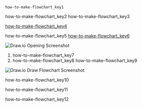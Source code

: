 ```ngMeta
how-to-make-flowchart_key1
```

how-to-make-flowchart_key2
how-to-make-flowchart_key3


[how-to-make-flowchart_key4](http://draw.io)


how-to-make-flowchart_key5
[how-to-make-flowchart_key6](http://draw.io)


![Draw.io Opening Screenshot](assets/theory_images/how-to-make-flowchart_drawio-device-option.png)

1. how-to-make-flowchart_key7
2. how-to-make-flowchart_key8
how-to-make-flowchart_key9


![Draw.io Draw Flowchart Screenshot](assets/theory_images/how-to-make-flowchart_drawio-draw-flowchart.png)

how-to-make-flowchart_key10


how-to-make-flowchart_key11


how-to-make-flowchart_key12
